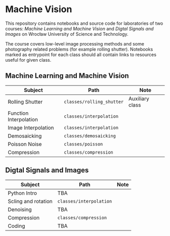 # Machine Vision

This repository contains notebooks and source code for laboratories of two courses: *Machine
Learning and Machine Vision* and *Digtal Signals and Images* on Wrocław University of Science and Technology.

The course covers low-level image processing methods and some photography
related problems (for example rolling shutter). Notebooks marked as entrypoint
for each class should all contain links to resources useful for given class.

## Machine Learning and Machine Vision

| Subject                 | Path                      | Note            |
|-------------------------|---------------------------|-----------------|
| Rolling Shutter         | `classes/rolling_shutter` | Auxiliary class |
| Function Interpolation  | `classes/interpolation`   |                 |
| Image Interpolation     | `classes/interpolation`   |                 |
| Demosaicking            | `classes/demosaicking`    |                 |
| Poisson Noise           | `classes/poisson`         |                 |
| Compression             | `classes/compression`     |                 |

## Digtal Signals and Images

| Subject                 | Path                    | Note            |
|-------------------------|-------------------------|-----------------|
| Python Intro            | TBA                     |                 |
| Scling and rotation     | `classes/interpolation` |                 |
| Denoising               | TBA                     |                 |
| Compression             | `classes/compression`   |                 |
| Coding                  | TBA                     |                 |
